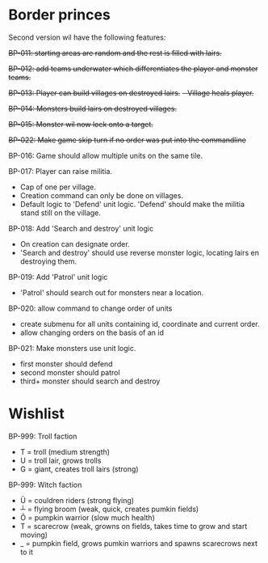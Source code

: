# Border princes
Second version wil have the following features:

~~BP-011: starting areas are random and the rest is filled with lairs.~~

~~BP-012: add teams underwater which differentiates the player and monster teams.~~

~~BP-013: Player can build villages on destroyed lairs.~~
 ~~- Village heals player.~~

~~BP-014: Monsters build lairs on destroyed villages.~~

~~BP-015: Monster wil now lock onto a target.~~

~~BP-022: Make game skip turn if no order was put into the commandline~~

BP-016: Game should allow multiple units on the same tile.

BP-017: Player can raise militia.
 - Cap of one per village.
 - Creation command can only be done on villages.
 - Default logic to 'Defend' unit logic. 'Defend' should make the militia stand still on the village.

BP-018: Add 'Search and destroy' unit logic
 - On creation can designate order.
 - 'Search and destroy' should use reverse monster logic, locating lairs en destroying them.

BP-019: Add 'Patrol' unit logic
- 'Patrol' should search out for monsters near a location.

BP-020: allow command to change order of units
 - create submenu for all units containing id, coordinate and current order.
 - allow changing orders on the basis of an id

BP-021: Make monsters use unit logic.
 - first monster should defend
 - second monster should patrol
 - third+ monster should search and destroy

# Wishlist

BP-999: Troll faction
- T = troll (medium strength)
- U = troll lair, grows trolls
- G = giant, creates troll lairs (strong)

BP-999: Witch faction
- Ü = couldren riders (strong flying)
- ┴ = flying broom (weak, quick, creates pumkin fields)
- Õ = pumpkin warrior (slow much health)
- T = scarecrow (weak, growns on fields, takes time to grow and start moving)
- _ = pumpkin field, grows pumkin warriors and spawns scarecrows next to it
